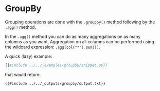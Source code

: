 # GroupBy

Grouping operations are done with the `.groupby()` method following by the `.agg()` method.

In the `.agg()` method you can do as many aggregations on as many columns as you want.
Aggregation on all columns can be performed using the wildcard expression: `.agg(col("*").sum())`.

A quick (lazy) example:

```python
{{#include ../../_examples/groupby/snippet.py}}
```

that would return:

```text
{{#include ../../_outputs/groupby/output.txt}}
```
